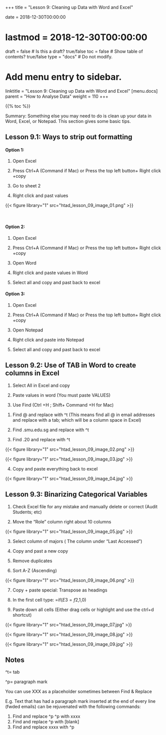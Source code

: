 +++
title = "Lesson 9: Cleaning up Data with Word and Excel"

date = 2018-12-30T00:00:00
# lastmod = 2018-12-30T00:00:00

draft = false  # Is this a draft? true/false
toc = false  # Show table of contents? true/false
type = "docs"  # Do not modify.

# Add menu entry to sidebar.
linktitle = "Lesson 9: Cleaning up Data with Word and Excel"
[menu.docs]
  parent = "How to Analyse Data"
  weight = 110
+++


{{% toc %}}


Summary: Something else you may need to do is clean up your data in Word, Excel, or Notepad. This section gives some basic tips.

## Lesson 9.1: Ways to strip out formatting

#### Option 1:

1) Open Excel

2) Press Ctrl+A  (Command if Mac) or Press the top left button+ Right click +copy

3) Go to sheet 2

4) Right click and past values 

{{< figure library="1" src="htad_lesson_09_image_01.png" >}}

 
#### Option 2:

1) Open Excel

2) Press Ctrl+A (Command if Mac) or Press the top left button+ Right click +copy

3) Open Word

4) Right click and paste values in Word

5) Select all and copy and past back to excel

#### Option 3:

1) Open Excel

2) Press Ctrl+A (Command if Mac) or Press the top left button+ Right click +copy

3) Open Notepad

4) Right click and paste into Notepad

5) Select all and copy and past back to excel

## Lesson 9.2: Use of TAB in Word to create columns in Excel

1)  Select All in Excel and copy

2)  Paste values in word (You must paste VALUES)

3)  Use Find (Ctrl +H ; Shift+ Command +H for Mac)

1.  Find @ and replace with ^t (This means find all @ in email addresses and replace with a tab; which will be a column space in Excel) 
 
2.  Find .smu.edu.sg and replace with ^t

3.  Find .20 and replace with ^t

{{< figure library="1" src="htad_lesson_09_image_02.png" >}}

{{< figure library="1" src="htad_lesson_09_image_03.jpg" >}}

4)  Copy and paste everything back to excel 

{{< figure library="1" src="htad_lesson_09_image_04.jpg" >}}

## Lesson 9.3: Binarizing Categorical Variables

1)  Check Excel file for any mistake and manually delete or correct (Audit Students; etc)

2)  Move the “Role” column right about 10 columns

{{< figure library="1" src="htad_lesson_09_image_05.jpg" >}}

3)  Select column of majors ( The column under “Last Accessed”)

4)  Copy and past a new copy

5)  Remove duplicates

6)  Sort A-Z (Ascending) 

{{< figure library="1" src="htad_lesson_09_image_06.png" >}}

7)  Copy + paste special: Transpose as headings

8)  In the first cell type: =if($E3=f$2,1,0)

9)  Paste down all cells (Either drag cells or highlight and use the ctrl+d shortcut) 

{{< figure library="1" src="htad_lesson_09_image_07.jpg" >}}


{{< figure library="1" src="htad_lesson_09_image_08.jpg" >}}


{{< figure library="1" src="htad_lesson_09_image_09.jpg" >}}

## Notes

^t= tab

^p= paragraph mark

You can use XXX as a placeholder sometimes between Find & Replace

E.g. Text that has had a paragraph mark inserted at the end of every line (fwded emails) can be rejuvenated with the following commands:

1.  Find and replace ^p ^p with xxxx
2.  Find and replace ^p with [blank]
3.  Find and replace xxxx with ^p
